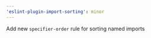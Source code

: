 ```yaml
---
'eslint-plugin-import-sorting': minor
---
```


Add new `specifier-order` rule for sorting named imports
